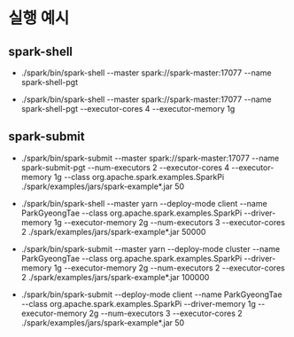 # 실행 예시

## spark-shell

- ./spark/bin/spark-shell --master spark://spark-master:17077 --name spark-shell-pgt

- ./spark/bin/spark-shell --master spark://spark-master:17077 --name spark-shell-pgt --executor-cores 4 --executor-memory 1g

## spark-submit

- ./spark/bin/spark-submit --master spark://spark-master:17077 --name spark-submit-pgt --num-executors 2 --executor-cores 4 --executor-memory 1g --class org.apache.spark.examples.SparkPi ./spark/examples/jars/spark-example*.jar 50


- ./spark/bin/spark-shell --master yarn --deploy-mode client --name ParkGyeongTae --class org.apache.spark.examples.SparkPi --driver-memory 1g --executor-memory 2g --num-executors 3 --executor-cores 2 ./spark/examples/jars/spark-example*.jar 50000
 - ./spark/bin/spark-submit --master yarn --deploy-mode cluster --name ParkGyeongTae --class org.apache.spark.examples.SparkPi --driver-memory 1g --executor-memory 2g --num-executors 2 --executor-cores 2 ./spark/examples/jars/spark-example*.jar 100000
 - ./spark/bin/spark-submit --deploy-mode client --name ParkGyeongTae --class org.apache.spark.examples.SparkPi --driver-memory 1g --executor-memory 2g --num-executors 3 --executor-cores 2 ./spark/examples/jars/spark-example*.jar 50